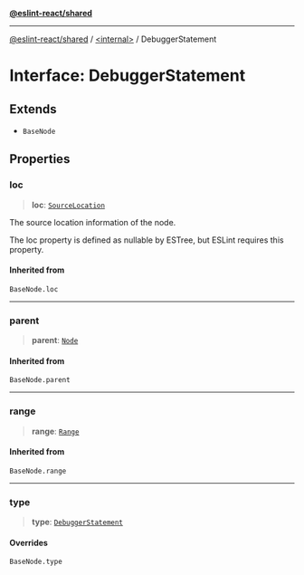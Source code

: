 [**@eslint-react/shared**](../../README.md)

***

[@eslint-react/shared](../../README.md) / [\<internal\>](../README.md) / DebuggerStatement

# Interface: DebuggerStatement

## Extends

- `BaseNode`

## Properties

### loc

> **loc**: [`SourceLocation`](SourceLocation.md)

The source location information of the node.

The loc property is defined as nullable by ESTree, but ESLint requires this property.

#### Inherited from

`BaseNode.loc`

***

### parent

> **parent**: [`Node`](../type-aliases/Node.md)

#### Inherited from

`BaseNode.parent`

***

### range

> **range**: [`Range`](../type-aliases/Range.md)

#### Inherited from

`BaseNode.range`

***

### type

> **type**: [`DebuggerStatement`](../README.md#debuggerstatement)

#### Overrides

`BaseNode.type`
